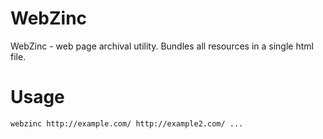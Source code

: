 # WebZinc
WebZinc - web page archival utility. Bundles all resources in a single html file.

# Usage
```
webzinc http://example.com/ http://example2.com/ ...
```